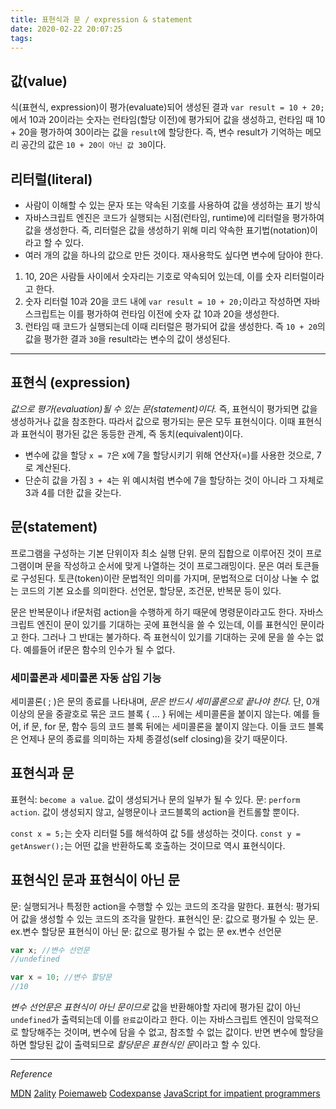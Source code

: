 ```yaml
---
title: 표현식과 문 / expression & statement
date: 2020-02-22 20:07:25
tags:
---
```


## 값(value)

식(표현식, expression)이 평가(evaluate)되어 생성된 결과
`var result = 10 + 20;`에서 10과 20이라는 숫자는 런타임(할당 이전)에 평가되어 값을 생성하고, 런타임 때 10 + 20을 평가하여 30이라는 값을 `result`에 할당한다. 즉, 변수 result가 기억하는 메모리 공간의 값은 `10 + 20이 아닌 값 30`이다.

## 리터럴(literal)

- 사람이 이해할 수 있는 문자 또는 약속된 기호를 사용하여 값을 생성하는 표기 방식
- 자바스크립트 엔진은 코드가 실행되는 시점(런타임, runtime)에 리터럴을 평가하여 값을 생성한다. 즉, 리터럴은 값을 생성하기 위해 미리 약속한 표기법(notation)이라고 할 수 있다.
- 여러 개의 값을 하나의 값으로 만든 것이다. 재사용학도 싶다면 변수에 담아야 한다.

1. 10, 20은 사람들 사이에서 숫자리는 기호로 약속되어 있는데, 이를 숫자 리터럴이라고 한다.
2. 숫자 리터럴 10과 20을 코드 내에 `var result = 10 + 20;`이라고 작성하면 자바스크립트는 이를 평가하여 런타임 이전에 숫자 값 10과 20을 생성한다.
3. 런타임 때 코드가 실행되는데 이때 리터럴은 평가되어 값을 생성한다. 즉 `10 + 20`의 값을 평가한 결과 `30`을 result라는 변수의 값이 생성된다.

---

## 표현식 (expression)

_값으로 평가(evaluation)될 수 있는 문(statement)이다._ 즉, 표현식이 평가되면 값을 생성하거나 값을 참조한다. 따라서 값으로 평가되는 문은 모두 표현식이다. 이때 표현식과 표현식이 평가된 값은 동등한 관계, 즉 동치(equivalent)이다.

- 변수에 값을 할당
  `x = 7`은 x에 7을 할당시키기 위해 연산자(=)를 사용한 것으로, 7로 계산된다.
- 단순히 값을 가짐
  `3 + 4`는 위 예시처럼 변수에 7을 할당하는 것이 아니라 그 자체로 3과 4를 더한 값을 갖는다.

## 문(statement)

프로그램을 구성하는 기본 단위이자 최소 실행 단위. 문의 집합으로 이루어진 것이 프로그램이며 문을 작성하고 순서에 맞게 나열하는 것이 프로그래밍이다. 문은 여러 토큰들로 구성된다. 토큰(token)이란 문법적인 의미를 가지며, 문법적으로 더이상 나눌 수 없는 코드의 기본 요소를 의미한다. 선언문, 할당문, 조건문, 반복문 등이 있다.

문은 반복문이나 if문처럼 action을 수행하게 하기 때문에 명령문이라고도 한다.
자바스크립트 엔진이 문이 있기를 기대하는 곳에 표현식을 쓸 수 있는데, 이를 표현식인 문이라고 한다. 그러나 그 반대는 불가하다. 즉 표현식이 있기를 기대하는 곳에 문을 쓸 수는 없다. 예를들어 if문은 함수의 인수가 될 수 없다.

### 세미콜론과 세미콜론 자동 삽입 기능

세미콜론( ; )은 문의 종료를 나타내며, _문은 반드시 세미콜론으로 끝나야 한다._
단, 0개 이상의 문을 중괄호로 묶은 코드 블록 { … } 뒤에는 세미콜론을 붙이지 않는다. 예를 들어, if 문, for 문, 함수 등의 코드 블록 뒤에는 세미콜론을 붙이지 않는다. 이들 코드 블록은 언제나 문의 종료를 의미하는 자체 종결성(self closing)을 갖기 때문이다.

## 표현식과 문

표현식: `become a value`. 값이 생성되거나 문의 일부가 될 수 있다.
문: `perform action`. 값이 생성되지 않고, 실행문이나 코드블록의 action을 컨트롤할 뿐이다.

`const x = 5;`는 숫자 리터럴 5를 해석하여 값 5를 생성하는 것이다.
`const y = getAnswer();`는 어떤 값을 반환하도록 호출하는 것이므로 역시 표현식이다.

## 표현식인 문과 표현식이 아닌 문

문: 실행되거나 특정한 action을 수행할 수 있는 코드의 조각을 말한다.
표현식: 평가되어 값을 생성할 수 있는 코드의 조각을 말한다.
표현식인 문: 값으로 평가될 수 있는 문. ex.변수 할당문
표현식이 아닌 문: 값으로 평가될 수 없는 문 ex.변수 선언문

```javascript
var x; //변수 선언문
//undefined

var x = 10; //변수 할당문
//10
```

_변수 선언문은 표현식이 아닌 문이므로_ 값을 반환해야할 자리에 평가된 값이 아닌 `undefined`가 출력되는데 이를 `완료값`이라고 한다. 이는 자바스크립트 엔진이 암묵적으로 할당해주는 것이며, 변수에 담을 수 없고, 참조할 수 없는 값이다. 반면 변수에 할당을 하면 할당된 값이 출력되므로 *할당문은 표현식인 문*이라고 할 수 있다.

---

_Reference_

[MDN](https://developer.mozilla.org/ko/docs/Web/JavaScript/Guide/Expressions_and_Operators)
[2ality](https://2ality.com/2012/09/expressions-vs-statements.html)
[Poiemaweb](https://poiemaweb.com/fastcampus/expression)
[Codexpanse](https://www.youtube.com/watch?v=WVyCrI1cHi8)
[JavaScript for impatient programmers](https://exploringjs.com/impatient-js/ch_syntax.html#statement-vs-expression)
